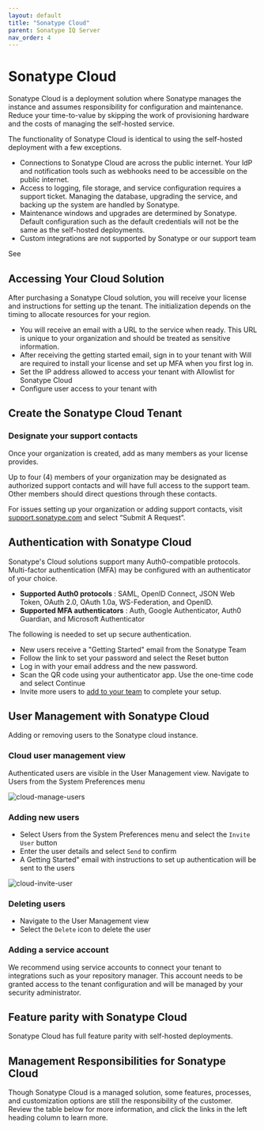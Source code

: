 ```yaml
---
layout: default
title: "Sonatype Cloud"
parent: Sonatype IQ Server
nav_order: 4
---
```


# Sonatype Cloud

Sonatype Cloud is a deployment solution where Sonatype manages the instance and assumes responsibility for configuration and maintenance. Reduce your time-to-value by skipping the work of provisioning hardware and the costs of managing the self-hosted service.

The functionality of Sonatype Cloud is identical to using the self-hosted deployment with a few exceptions.

- Connections to Sonatype Cloud are across the public internet. Your IdP and notification tools such as webhooks need to be accessible on the public internet.
- Access to logging, file storage, and service configuration requires a support ticket. Managing the database, upgrading the service, and backing up the system are handled by Sonatype.
- Maintenance windows and upgrades are determined by Sonatype. Default configuration such as the default credentials will not be the same as the self-hosted deployments.
- Custom integrations are not supported by Sonatype or our support team

See

## Accessing Your Cloud Solution

After purchasing a Sonatype Cloud solution, you will receive your license and instructions for setting up the tenant. The initialization depends on the timing to allocate resources for your region.

- You will receive an email with a URL to the service when ready. This URL is unique to your organization and should be treated as sensitive information.
- After receiving the getting started email, sign in to your tenant with Will are required to install your license and set up MFA when you first log in.
- Set the IP address allowed to access your tenant with Allowlist for Sonatype Cloud
- Configure user access to your tenant with

## Create the Sonatype Cloud Tenant

### Designate your support contacts

Once your organization is created, add as many members as your license provides.

Up to four (4) members of your organization may be designated as authorized support contacts and will have full access to the support team. Other members should direct questions through these contacts.

For issues setting up your organization or adding support contacts, visit [support.sonatype.com](https://support.sonatype.com/) and select “Submit A Request”.

## Authentication with Sonatype Cloud

Sonatype's Cloud solutions support many Auth0-compatible protocols. Multi-factor authentication (MFA) may be configured with an authenticator of your choice.

- **Supported Auth0 protocols** : SAML, OpenID Connect, JSON Web Token, OAuth 2.0, OAuth 1.0a, WS-Federation, and OpenID.
- **Supported MFA authenticators** : Auth, Google Authenticator, Auth0 Guardian, and Microsoft Authenticator

The following is needed to set up secure authentication.

- New users receive a "Getting Started" email from the Sonatype Team
- Follow the link to set your password and select the Reset button
- Log in with your email address and the new password.
- Scan the QR code using your authenticator app. Use the one-time code and select Continue
- Invite more users to [add to your team](#UUID-3b844ae8-5826-2e2e-996d-26ef419f44b1) to complete your setup.

## User Management with Sonatype Cloud

Adding or removing users to the Sonatype cloud instance.

### Cloud user management view

Authenticated users are visible in the User Management view. Navigate to Users from the System Preferences menu

![cloud-manage-users](/docs-at-surgery-poc/assets/images/uuid-44e8932a-fa11-7392-b407-4e58fcd43717.png)

### Adding new users

- Select Users from the System Preferences menu and select the `Invite User` button
- Enter the user details and select `Send` to confirm
- A Getting Started" email with instructions to set up authentication will be sent to the users

![cloud-invite-user](/docs-at-surgery-poc/assets/images/uuid-8cfe8833-ac98-5f13-dda8-0f7d539c28f2.png)

### Deleting users

- Navigate to the User Management view
- Select the `Delete` icon to delete the user

### Adding a service account

We recommend using service accounts to connect your tenant to integrations such as your repository manager. This account needs to be granted access to the tenant configuration and will be managed by your security administrator.

## Feature parity with Sonatype Cloud

Sonatype Cloud has full feature parity with self-hosted deployments.

## Management Responsibilities for Sonatype Cloud

Though Sonatype Cloud is a managed solution, some features, processes, and customization options are still the responsibility of the customer. Review the table below for more information, and click the links in the left heading column to learn more.
